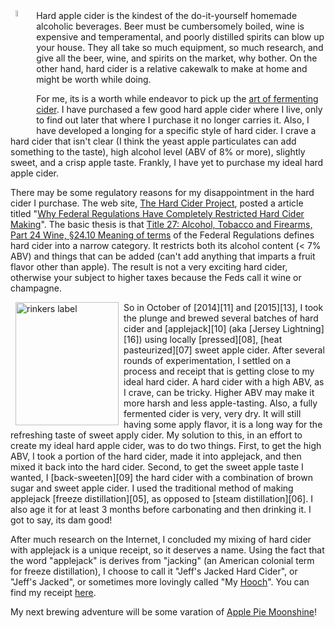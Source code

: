 <a href="http://www.raspberrypi-spy.co.uk/2015/11/raspberry-pi-family-photo-by-raspi-tv/">
    <img class="img-rounded" style="margin: 0px 8px; float: left" title="My one gallon fermenter and airlock brewing my very first batch of hard cider." alt="hard cider" src="{filename}/images/hard-cider-fermenter.jpg" width=5% height=5% />
</a>
Hard apple cider is the kindest of the do-it-yourself homemade alcoholic beverages.
Beer must be cumbersomely boiled, wine is expensive and temperamental,
and poorly distilled spirits can blow up your house.
They all take so much equipment, so much research, and give all the beer, wine, and spirits
on the market, why bother.
On the other hand, hard cider is a relative cakewalk to make at home
and might be worth while doing.

For me, its is a worth while endeavor to pick up the [art of fermenting cider][04].
I have purchased a few good hard apple cider where I live,
only to find  out later that where I purchase it no longer carries it.
Also, I have developed a longing for a specific style of hard cider.
I crave a hard cider that isn't clear
(I think the yeast apple particulates can add something to the taste),
high alcohol level (ABV of 8% or more),
slightly sweet,
and a crisp apple taste.
Frankly, I have yet to purchase my ideal hard apple cider.

There may be some regulatory reasons for my disappointment in the hard cider I purchase.
The web site, [The Hard Cider Project][01], posted a article titled
"[Why Federal Regulations Have Completely Restricted Hard Cider Making][02]".
The basic thesis is that
[Title 27: Alcohol, Tobacco and Firearms, Part 24 Wine, §24.10 Meaning of terms][03]
of the Federal Regulations defines hard cider into a narrow category.
It restricts both its alcohol content (< 7% ABV) and things that can be added
(can't add anything that imparts a fruit flavor other than apple).
The result is not a very exciting hard cider, otherwise your subject to
higher taxes because the Feds call it wine or champagne.

<a href="http://www.rinkerorchards.com/index.html">
    <img class="img-rounded" style="margin: 0px 8px; float: left" title="A local farmer produces Rinker's Apple Cider and its the brand I prefer." alt="rinkers label" src="{filename}/images/rinkers-cider-label.jpg" width="165" height="197" />
</a>
So in October of [2014][11] and [2015][13],
I took the plunge and brewed several batches of hard cider and [applejack][10]
(aka [Jersey Lightning][16])
using locally [pressed][08], [heat pasteurized][07] sweet apple cider.
After several rounds of experimentation,
I settled on a process and receipt that is getting close to my ideal hard cider.
A hard cider with a high ABV, as I crave, can be tricky.
Higher ABV may make it more harsh and less apple-tasting.
Also, a fully fermented cider is very, very dry.
It will still having some apply flavor,
it is a long way for the refreshing taste of sweet apply cider.
My solution to this, in an effort to create my ideal hard apple cider,
was to do two things.
First, to get the high ABV,
I took a portion of the hard cider, made it into applejack,
and then mixed it back into the hard cider.
Second, to get the sweet apple taste I wanted,
I [back-sweeten][09] the hard cider with a combination of brown sugar and sweet apple cider.
I used the traditional method of making applejack
[freeze distillation][05], as opposed to [steam distillation][06].
I also age it for at least 3 months before carbonating and then drinking it.
I got to say, its dam good!

After much research on the Internet,
I concluded my mixing of hard cider with applejack is a unique receipt,
so it deserves a name.
Using the fact that the word "applejack" is derives from "jacking"
(an American colonial term for freeze distillation),
I choose to call it "Jeff's Jacked Hard Cider",
or "Jeff's Jacked",
or sometimes more lovingly called "My [Hooch][12]".
You can find my receipt [here][14].

My next brewing adventure will be some varation of [Apple Pie Moonshine][15]!




[01]:http://www.hardciderproject.com/hcp/
[02]:http://www.hardciderproject.com/federal-regulations-completely-restricted-hard-cider-making/
[03]:http://www.ecfr.gov/cgi-bin/text-idx?rgn=div5&node=27:1.0.1.1.19#se27.1.24_110
[04]:https://www.mainbrew.com/fermenting_hard_cider-ExtraPages.html
[05]:http://www.distillingliquor.com/2015/02/13/how-to-make-applejack-freeze-distillation/
[06]:https://en.wikipedia.org/wiki/Steam_distillation
[07]:http://www.foodsafetysite.com/educators/competencies/general/foodprocessing/processing2.html
[08]:https://en.wikipedia.org/wiki/Fruit_press
[09]:http://jeffskinnerbox-wiki.herokuapp.com/#back-sweetening:back-sweetening
[10]:https://www.geocaching.com/geocache/GC5CKAM_applejack?guid=41d5bad9-2f30-4be4-8819-c775c64e5da1
[11]:http://jeffskinnerbox-wiki.herokuapp.com/#Hard%20Apple%20Cider%20-%20Batch%20%231:%5B%5BHard%20Apple%20Cider%20-%20Batch%20%231%5D%5D
[12]:http://www.dictionary.com/browse/hooch
[13]:http://jeffskinnerbox-wiki.herokuapp.com/#Hard%20Apple%20Cider%20-%20Batch%20%239:%5B%5BHard%20Apple%20Cider%20-%20Batch%20%239%5D%5D
[14]:http://jeffskinnerbox-wiki.herokuapp.com/#:%5B%5BHard%20Apple%20Cider%20-%20Batch%20%2310%5D%5D
[15]:http://www.thedrunkpirate.com/how-to-make-sweet-apple-pie-moonshine/
[16]:http://www.urbandictionary.com/define.php?term=Jersey+Lightning
